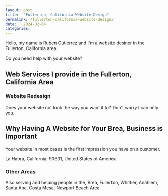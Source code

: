 ```yaml
---
layout: post
title:  "Fullerton, California Website Design"
permalink: /fullerton-california-website-design/
date:   2024-02-04
categories: 
---
```


Hello, my name is Ruben Gutierrez and I'm a website desiner in the Fullerton, California area.

Do you need help with your website? 


## Web Services I provide in the Fullerton, California Area

### Website Redesign
Does your website not look the way you want it to? Don't worry I can help you.

## Why Having A Website for Your Brea, Business is Important

Your website in most cases is the first impression you have on a customer.

La Habra, California, 90631, United States of America

### Other Areas
Also serving and helping people in the, Brea, Fullerton, Whittier, Anahiem, Santa Ana, Costa Mesa, Newport Beach Area.